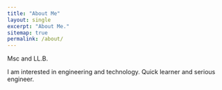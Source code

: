 ```yaml
---
title: "About Me"
layout: single
excerpt: "About Me."
sitemap: true
permalink: /about/
---
```


Msc and LL.B.

I am interested in engineering and technology. Quick learner and serious engineer.
